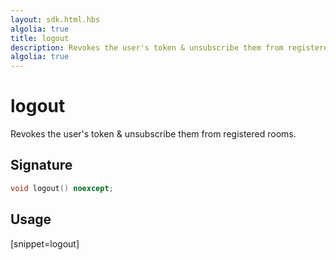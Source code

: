 ```yaml
---
layout: sdk.html.hbs
algolia: true
title: logout
description: Revokes the user's token & unsubscribe them from registered rooms.
algolia: true
---
```


# logout

Revokes the user's token & unsubscribe them from registered rooms.

## Signature

```cpp
void logout() noexcept;
```

## Usage

[snippet=logout]

